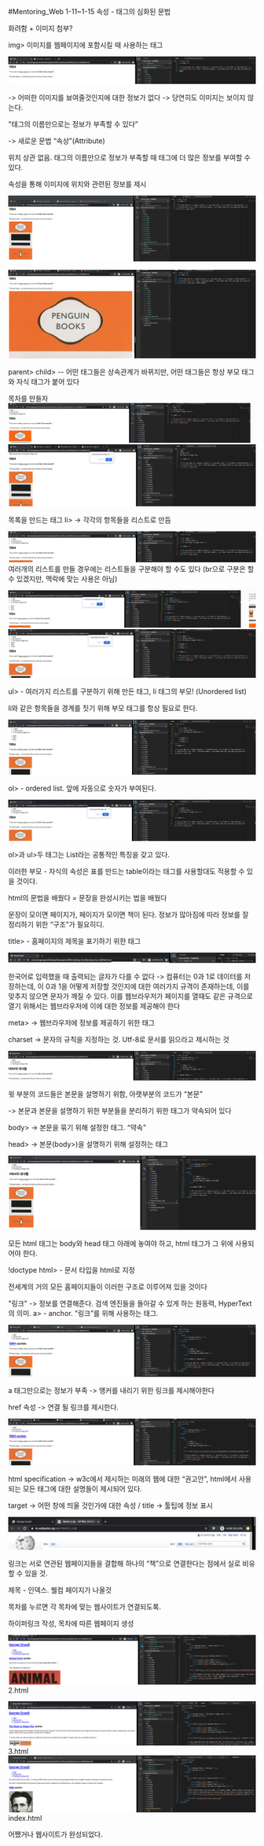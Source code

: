 #Mentoring_Web
1-11~1-15
속성 - 태그의 심화된 문법

화려함 + 이미지 첨부?

img>  이미지를 웹페이지에 포함시킬 때 사용하는 태그

![](./images/02-1.png)

-> 어떠한 이미지를 뵤여줄것인지에 대한 정보가 없다 -> 당연히도 이미지는 보이지 않는다.

"태그의 이름만으로는 정보가 부족할 수 있다”

-> 새로운 문법 “속상”(Attribute)

위치 상관 없음. 태그의 이름만으로 정보가 부족할 때 태그에 더 많은 정보를 부여할 수 있다.

속성을 통해 이미지에 위치와 관련된 정보를 제시

![](./images/02-2.png)

![](./images/02-3.png)


parent> child>
	-- 어떤 태그들은 상속관계가 바뀌지만, 어떤 태그들은 항상 부모 태그와 자식 태그가 붙어 있다

목차를 만들자
![](./images/02-4.png)
![](./images/02-5.png)

목록을 만드는 태그 li> -> 각각의 항목들을 리스트로 만듬

![](./images/02-6.png)
여러개의 리스트를 만들 경우에는 리스트들을 구분해야 할 수도 있다 (br으로 구분은 할 수 있겠지만, 맥락에 맞는 사용은 아님)

![](./images/02-7.png)
![](./images/02-8.png)

ul> - 여러가지 리스트를 구분하기 위해 만든 태그, li 태그의 부모! (Unordered list)

li와 같은 항목들을 경계를 짓기 위해 부모 태그를 항상 필요로 한다.
	
![](./images/02-9.png)

ol> - ordered list. 앞에 자동으로 숫자가 부여된다.
	
![](./images/02-10.png)

ol>과 ul>두 태그는 List라는 공통적인 특징을 갖고 있다.

이러한 부모 - 자식의 속성은 표를 만드는 table이라는 태그를 사용할대도 적용할 수 있을 것이다.

html의 문법을 배웠다 = 문장을 완성시키는 법을 배웠다

문장이 모이면 페이지가, 페이지가 모이면 책이 된다. 정보가 많아짐에 따라 정보를 잘 정리하기 위한 “구조”가 필요히디.

title> - 홈페이지의 제목을 표기하기 위한 태그
	
![](./images/02-11.png)

한국어로 입력했을 때 출력되는 글자가 다를 수 없다 -> 컴퓨터는 0과 1로 데이터를 저장하는데, 이 0과 1을 어떻게 저장할 것인지에 대한 여러가지 규격이 존재하는데, 이를 맞추지 않으면 문자가 깨질 수 있다. 이를 웹브라우저가 페이지를 열때도 같은 규격으로 열기 위해서는 웹브라우저에 이에 대한 정보를 제공해야 한다

meta> -> 웹브라우저에 정보를 제공하기 위한 태그

charset -> 문자의 규칙을 지정하는 것. Utf-8로 문서를 읽으라고 제시하는 것

![](./images/02-12.png)

윗 부분의 코드들은 본문을 설명하기 위함, 아랫부분의 코드가 “본문”

-> 본문과 본문을 설명하기 위한 부분들을 분리하기 위한 태그가 약속되어 있다

body> -> 본문을 묶기 위해 설정한 태그. “약속”

head> -> 본문(body>)을 설명하기 위해 설정하는 태그
	
![](./images/02-13.png)

모든 html 태그는 body와 head 태그 아래에 놓여야 하고, html 태그가 그 위에 사용되어야 한다.

!doctype html> - 문서 타입을 html로 지정

전세계의 거의 모든 홈페이지들이 이러한 구조로 이루어져 있을 것이다

"링크" -> 정보를 연결해준다. 검색 엔진들을 돌아갈 수 있게 하는 원동력, HyperText의 의미.
a> - anchor. "링크”를 위해 사용하는 태그. 
	
![](./images/02-14.png)

a 태그만으로는 정보가 부족 -> 앵커를 내리기 위한 링크를 제시해야한다

href 속성 -> 연결 될 링크를 제시한다.

![](./images/02-15.png)

html specification -> w3c에서 제시하는 미래의 웹에 대한 “권고안”, html에서 사용되는 모든 태그에 대한 설명들이 제시되어 있다.

target -> 어떤 창에 띄울 것인가에 대한 속성 / title -> 툴팁에 정보 표시

![](./images/02-16.png)

링크는 서로 연관된 웹페이지들을 결합해 하나의 “책”으로 연결한다는 점에서 실로 비유할 수 있을 것.

제목 - 인덱스. 웰컴 페이지가 나올것

목차를 누르면 각 목차에 맞는 웹사이트가 연결되도록.

하이퍼링크 작성, 목차에 따른 웹페이지 생성


![](./images/02-17.png)
2.html


![](./images/02-18.png)
3.html
![](./images/02-19.png)
index.html

어쨌거나 웹사이트가 완성되었다.
